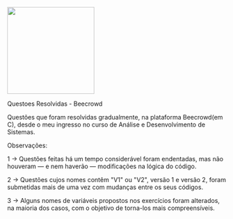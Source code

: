 <p float="left">

 <img src="[https://br.linkedin.com/in/celso-ricardo-barboza-96941a82](https://media.licdn.com/dms/image/C4D16AQF_ns2EbPb-4Q/profile-displaybackgroundimage-shrink_200_800/0/1651777931197?e=2147483647&v=beta&t=22_j7_uP3aQmvNNvpk9XtpQdLZZpDpyonNTG9NaxlnU)](https://res.cloudinary.com/crunchbase-production/image/upload/c_lpad,f_auto,q_auto:eco,dpr_1/w7dcihvaipthnr6qbv6z)" width="200" />

</p>

Questoes Resolvidas - Beecrowd

Questões que foram resolvidas gradualmente, na plataforma Beecrowd(em C), desde o meu ingresso no curso de Análise e Desenvolvimento de Sistemas.

Observações:

1 -> Questões feitas há um tempo considerável foram endentadas, mas não houveram — e nem haverão — modificações na lógica do código. 

2 -> Questões cujos nomes contêm "V1" ou "V2", versão 1 e versão 2, foram submetidas mais de uma vez com mudanças entre os seus códigos.

3 -> Alguns nomes de variáveis propostos nos exercícios foram alterados, na maioria dos casos, com o objetivo de torna-los mais compreensíveis.
